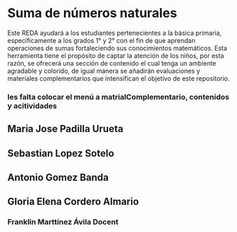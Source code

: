# Suma de números naturales
Este REDA ayudará a los estudiantes pertenecientes a la básica primaria, específicamente a los grados 1° y 2° con el fin de que aprendan operaciones de sumas fortaleciendo sus conocimientos matemáticos.
Esta herramienta tiene el propósito de captar la atención de los niños, por esta razón, se ofrecerá una sección de contenido  el cual tenga un ambiente agradable y colorido, de igual manera se añadirán evaluaciones y materiales complementarios que intensifican el objetivo de este repositorio.
### les falta colocar el menú a matrialComplementario, contenidos y acitividades
## Maria Jose Padilla Urueta
## Sebastian Lopez Sotelo
## Antonio Gomez Banda 
##  Gloria Elena  Cordero  Almario
### Franklin Marttínez Ávila Docent

